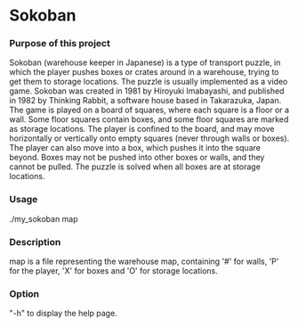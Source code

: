 # Sokoban

<h3>Purpose of this project</h3>
Sokoban (warehouse keeper in Japanese) is a type of transport puzzle, in which
the player pushes boxes or crates around in a warehouse, trying to get them to
storage locations. The puzzle is usually implemented as a video game.
Sokoban was created in 1981 by Hiroyuki Imabayashi, and published in 1982 by
Thinking Rabbit, a software house based in Takarazuka, Japan.
The game is played on a board of squares, where each square is a floor or
a wall. Some floor squares contain boxes, and some floor squares are marked as
storage locations. The player is confined to the board, and may move
horizontally or vertically onto empty squares (never through walls or boxes).
The player can also move into a box, which pushes it into the square beyond.
Boxes may not be pushed into other boxes or walls, and they cannot be pulled.
The puzzle is solved when all boxes are at storage locations.<br>

<h3>Usage</h3>
./my_sokoban map<br>

<h3>Description</h3>
map is a file representing the warehouse map, containing '#' for walls, 'P' for
the player, 'X' for boxes and 'O' for storage locations.<br>

<h3>Option</h3>
"-h" to display the help page.<br>
